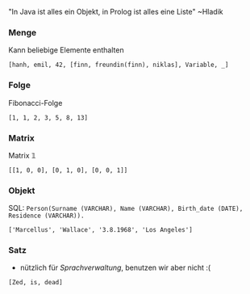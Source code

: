 "In Java ist alles ein Objekt, in Prolog ist alles eine Liste" ~Hladik
### Menge
Kann beliebige Elemente enthalten
```
[hanh, emil, 42, [finn, freundin(finn), niklas], Variable, _]
```
### Folge
Fibonacci-Folge
```
[1, 1, 2, 3, 5, 8, 13]
```

### Matrix
Matrix $\mathbb{1}$ 
```
[[1, 0, 0], [0, 1, 0], [0, 0, 1]]
```
### Objekt
SQL: `Person(Surname (VARCHAR), Name (VARCHAR), Birth_date (DATE), Residence (VARCHAR)).`
```
['Marcellus', 'Wallace', '3.8.1968', 'Los Angeles']
```
### Satz
- nützlich für _Sprachverwaltung_, benutzen wir aber nicht :(
```
[Zed, is, dead]
```